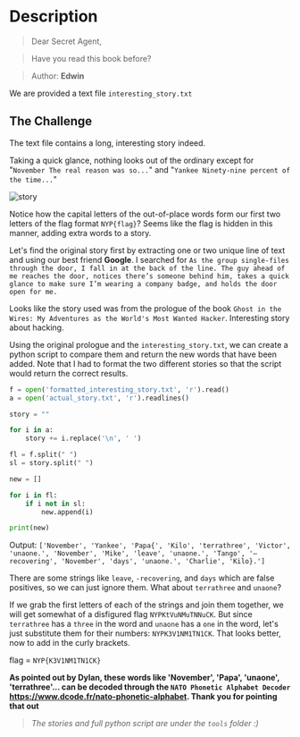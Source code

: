 # Description
> Dear Secret Agent,

> Have you read this book before?

> Author: **Edwin**

We are provided a text file `interesting_story.txt`
## The Challenge
The text file contains a long, interesting story indeed.

Taking a quick glance, nothing looks out of the ordinary except for "`November The real reason was so...`" and "`Yankee Ninety-nine percent of the time...`"

![story](https://user-images.githubusercontent.com/83258849/147766869-a02d9e29-8efa-49ca-aaf4-6006fff182dc.png)

Notice how the capital letters of the out-of-place words form our first two letters of the flag format `NYP{flag}`? Seems like the flag is hidden in this manner, adding extra words to a story.

Let's find the original story first by extracting one or two unique line of text and using our best friend **Google**. I searched for `As the group single-files through the door, I fall in at the back of the line. The guy ahead of me reaches the door, notices there’s someone behind him, takes a quick glance to make sure I’m wearing a company badge, and holds the door open for me.`

Looks like the story used was from the prologue of the book `Ghost in the Wires: My Adventures as the World's Most Wanted Hacker`. Interesting story about hacking.

Using the original prologue and the `interesting_story.txt`, we can create a python script to compare them and return the new words that have been added. Note that I had to format the two different stories so that the script would return the correct results.

```python
f = open('formatted_interesting_story.txt', 'r').read()
a = open('actual_story.txt', 'r').readlines()

story = ""

for i in a:
	story += i.replace('\n', ' ')

fl = f.split(" ")
sl = story.split(" ")

new = []

for i in fl:
	if i not in sl:
		new.append(i)

print(new)
```

Output: `['November', 'Yankee', 'Papa{', 'Kilo', 'terrathree', 'Victor', 'unaone.', 'November', 'Mike', 'leave', 'unaone.', 'Tango', '—recovering', 'November', 'days', 'unaone.', 'Charlie', 'Kilo}.']`

There are some strings like `leave`, `-recovering`, and `days` which are false positives, so we can just ignore them. What about `terrathree` and `unaone`?

If we grab the first letters of each of the strings and join them together, we will get somewhat of a disfigured flag `NYPKtVuNMuTNNuCK`. But since `terrathree` has a `three` in the word and `unaone` has a `one` in the word, let's just substitute them for their numbers: `NYPK3V1NM1TN1CK`. That looks better, now to add in the curly brackets.

flag = `NYP{K3V1NM1TN1CK}`

**As pointed out by Dylan, these words like 'November', 'Papa', 'unaone', 'terrathree'... can be decoded through the `NATO Phonetic Alphabet Decoder` https://www.dcode.fr/nato-phonetic-alphabet. Thank you for pointing that out**

> _The stories and full python script are under the `tools` folder :)_
